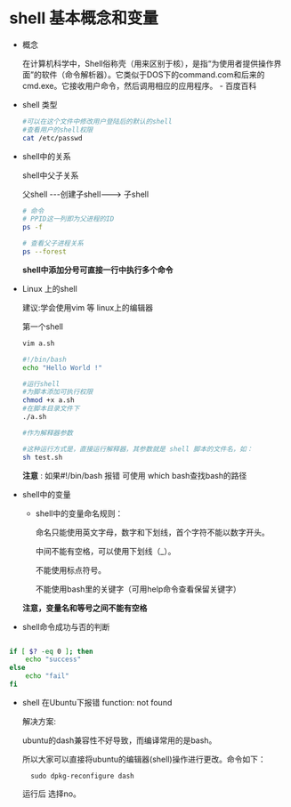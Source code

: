 # shell 基本概念和变量
- 概念

    在计算机科学中，Shell俗称壳（用来区别于核），是指“为使用者提供操作界面”的软件（命令解析器）。它类似于DOS下的command.com和后来的cmd.exe。它接收用户命令，然后调用相应的应用程序。   - 百度百科


- shell 类型
    ```sh
    #可以在这个文件中修改用户登陆后的默认的shell
    #查看用户的shell权限
    cat /etc/passwd
    ```


- shell中的关系

    shell中父子关系
    
    父shell ---创建子shell---> 子shell


    ```sh
    # 命令
    # PPID这一列即为父进程的ID
    ps -f  

    # 查看父子进程关系
    ps --forest
    ```

    **shell中添加分号可直接一行中执行多个命令** 


- Linux 上的shell

    建议:学会使用vim 等 linux上的编辑器

    第一个shell
    ```sh
    vim a.sh

    #!/bin/bash
    echo "Hello World !"

    #运行shell
    #为脚本添加可执行权限
    chmod +x a.sh
    #在脚本目录文件下
    ./a.sh

    #作为解释器参数

    #这种运行方式是，直接运行解释器，其参数就是 shell 脚本的文件名，如：
    sh test.sh

    ```

    **注意** : 如果#!/bin/bash 报错 可使用 which bash查找bash的路径

- shell中的变量

    - shell中的变量命名规则：


        命名只能使用英文字母，数字和下划线，首个字符不能以数字开头。

        中间不能有空格，可以使用下划线（_）。
        
        不能使用标点符号。
        
        不能使用bash里的关键字（可用help命令查看保留关键字）

    **注意，变量名和等号之间不能有空格**

- shell命令成功与否的判断

```sh

if [ $? -eq 0 ]; then
    echo "success"
else
    echo "fail"
fi

```


- shell 在Ubuntu下报错 function: not found

    解决方案:

    ubuntu的dash兼容性不好导致，而编译常用的是bash。
    
    所以大家可以直接将ubuntu的编辑器(shell)操作进行更改。命令如下：
        
        sudo dpkg-reconfigure dash
    运行后 选择no。

